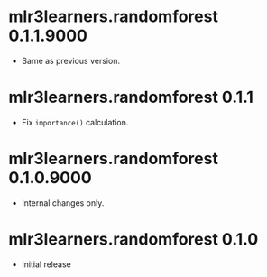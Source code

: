 # mlr3learners.randomforest 0.1.1.9000

- Same as previous version.


# mlr3learners.randomforest 0.1.1

- Fix `importance()` calculation.


# mlr3learners.randomforest 0.1.0.9000

- Internal changes only.


# mlr3learners.randomforest 0.1.0

* Initial release
